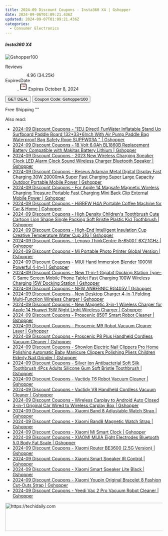 ```yaml
---
title: 2024-09 Discount Coupons - Insta360 X4 | Gshopper
date: 2024-09-06T01:09:21.436Z
updated: 2024-09-07T01:09:21.436Z
categories:
  - Consumer Electronics
---
```



<div class="max-w-4xl mx-auto grid grid-cols-1 lg:max-w-5xl lg:gap-x-20 lg:grid-cols-2">
  <div class="relative p-3 col-start-1 row-start-1 flex flex-col-reverse rounded-lg bg-gradient-to-t from-black/75 via-black/0 sm:bg-none sm:row-start-2 sm:p-0 lg:row-start-1">
    <h5 class="mt-1 text-lg font-semibold text-white sm:text-slate-900 md:text-2xl dark:sm:text-white">Insta360 X4</h5>
  </div>
  
  <div class="col-start-1 col-end-3 row-start-1 grid gap-4 sm:mb-6 sm:grid-cols-4 lg:col-start-2 lg:row-span-6 lg:row-end-6 lg:mb-0 lg:gap-6">
      <img src="&quot;&quot;" onClick="javascript:window.open(decodeURIComponent('%22https%3A%2F%2Fwww.shareasale.com%2Fu.cfm%3Fd%3D1118108%26m%3D97331%26u%3D4338022%22'), '_blank');void(0);" alt="Gshopper100" class="h-60 w-full rounded-lg object-cover sm:col-span-2 sm:h-52 lg:col-span-full" loading="lazy" />
    
  </div>
  <dl class="row-start-2 mt-4 flex items-center text-xs font-medium sm:row-start-3 sm:mt-1 md:mt-2.5 lg:row-start-2">
    <dt class="sr-only">Reviews</dt>
    <dd class="flex items-center text-indigo-600 dark:text-indigo-400">
      <svg width="24" height="24" fill="none" aria-hidden="true" class="mr-1 stroke-current dark:stroke-indigo-500">
        <path d="m12 5 2 5h5l-4 4 2.103 5L12 16l-5.103 3L9 14l-4-4h5l2-5Z" stroke-width="2" stroke-linecap="round" stroke-linejoin="round" />
      </svg>
      <span>4.96 <span class="font-normal text-slate-400">(34.25k)</span></span>
    </dd>
    <dt class="sr-only">ExpiresDate</dt>
    <dd class="flex items-center">
      <svg width="2" height="2" aria-hidden="true" fill="currentColor" class="mx-3 text-slate-300">
        <circle cx="1" cy="1" r="1" />
      </svg>
      <svg width="24" height="24" viewBox="0 0 24 24" fill="none" stroke="currentColor" stroke-width="2">
        <rect x="3" y="3" width="18" height="18" rx="2" fill="#fff" />
        <path d="M6 10L18 10" stroke="red" stroke-width="2" fill="none" />
        <path d="M10 6L10 18" stroke="#fff" stroke-width="2" fill="none" />
      </svg>
      Expires October 8, 2024    </dd>
  </dl>
  <div class="col-start-1 row-start-3 mt-4 self-center sm:col-start-2 sm:row-span-2 sm:row-start-2 sm:mt-0 lg:col-start-1 lg:row-start-3 lg:row-end-4 lg:mt-6">
    <button type="button" onClick="javascript:window.open(decodeURIComponent('%22https%3A%2F%2Fwww.shareasale.com%2Fu.cfm%3Fd%3D1118108%26m%3D97331%26u%3D4338022%22'), '_blank');void(0);" class="rounded-lg bg-red-600 px-3 py-2 text-sm font-medium leading-6 text-white">GET DEAL</button>
    <button type="button" onClick="javascript:window.open(decodeURIComponent('%22https%3A%2F%2Fwww.shareasale.com%2Fu.cfm%3Fd%3D1118108%26m%3D97331%26u%3D4338022%22'), '_blank');void(0);" class="border-dashed border-2 border-indigo-600 bg-green-100 text-sm leading-6 font-medium py-2 px-3 rounded-lg">Coupon Code: Gshopper100</button>
  </div>
  <p class="col-start-1 mt-4 text-sm leading-6 sm:col-span-2 lg:col-span-1 lg:row-start-4 lg:mt-6 dark:text-slate-400">
    Free Shipping 
""  </p>
</div>
<span class="atpl-alsoreadstyle">Also read:</span>
<div><ul>
<li><a href="https://coupons.techidaily.com/coupon-1118565-share-97331-sale/"><u>2024-09 Discount Coupons - "[EU Direct] FunWater Inflatable Stand Up Surfboard Paddle Board 132*33*6Inch With Air Pump Paddle Bag Waterproof Bag Safety Rope SUPFW03A " | Gshopper</u></a></li>
<li><a href="https://coupons.techidaily.com/coupon-1118500-share-97331-sale/"><u>2024-09 Discount Coupons - 18 Volt 6.0Ah BL1860B Replacement Battery Compatible with Makitas Battery Lithium | Gshopper</u></a></li>
<li><a href="https://coupons.techidaily.com/coupon-1118561-share-97331-sale/"><u>2024-09 Discount Coupons - 2023 New Wireless Charging Speaker Clock LED Alarm Clock Sound Wireless Charger Bluetooth Speaker | Gshopper</u></a></li>
<li><a href="https://coupons.techidaily.com/coupon-1118559-share-97331-sale/"><u>2024-09 Discount Coupons - Beseus Adaman Metal Digital Display Fast Charging 30W 20000mA Super Fast Charging Super Large Capacity Outdoor Portable Mobile Power | Gshopper</u></a></li>
<li><a href="https://coupons.techidaily.com/coupon-1118558-share-97331-sale/"><u>2024-09 Discount Coupons - For Apple 14 Magsafe Magnetic Wireless Charging Treasure Portable Fast Charging Mini Back Clip External Mobile Power | Gshopper</u></a></li>
<li><a href="https://coupons.techidaily.com/coupon-1118486-share-97331-sale/"><u>2024-09 Discount Coupons - HiBREW H4A Portable Coffee Machine for Car & Home | Gshopper</u></a></li>
<li><a href="https://coupons.techidaily.com/coupon-1118495-share-97331-sale/"><u>2024-09 Discount Coupons - High Density Children's Toothbrush Cute Cartoon Lion Shape Single Packing Soft Bristle Plastic Kid Toothbrush | Gshopper</u></a></li>
<li><a href="https://coupons.techidaily.com/coupon-1118503-share-97331-sale/"><u>2024-09 Discount Coupons - High-End Intelligent Insulation Cup Creative Temperature Water Cup 316 | Gshopper</u></a></li>
<li><a href="https://coupons.techidaily.com/coupon-1118499-share-97331-sale/"><u>2024-09 Discount Coupons - Lenovo ThinkCentre I5-8500T 6X2.1GHz | Gshopper</u></a></li>
<li><a href="https://coupons.techidaily.com/coupon-1118563-share-97331-sale/"><u>2024-09 Discount Coupons - Mi Portable Photo Printer Global Version | Gshopper</u></a></li>
<li><a href="https://coupons.techidaily.com/coupon-1118506-share-97331-sale/"><u>2024-09 Discount Coupons - MIUI Hand Immersion Blender 1000W Powerful 4-In-1 | Gshopper</u></a></li>
<li><a href="https://coupons.techidaily.com/coupon-1118560-share-97331-sale/"><u>2024-09 Discount Coupons - New 11-in-1 Gigabit Docking Station Type-C Same Screen Mobile Phone Tablet Fast Charging 100W Wireless Charging 15W Docking Station | Gshopper</u></a></li>
<li><a href="https://coupons.techidaily.com/coupon-1118493-share-97331-sale/"><u>2024-09 Discount Coupons - NEW ANBERNIC RG405V | Gshopper</u></a></li>
<li><a href="https://coupons.techidaily.com/coupon-1118504-share-97331-sale/"><u>2024-09 Discount Coupons - New Desktop Charger 4-in-1 Folding Multi-Function Wireless Charger | Gshopper</u></a></li>
<li><a href="https://coupons.techidaily.com/coupon-1118562-share-97331-sale/"><u>2024-09 Discount Coupons - New Magnetic 3-in-1 Wireless Charger for Apple 14 Huawei 15W Night Light Wireless Charger | Gshopper</u></a></li>
<li><a href="https://coupons.techidaily.com/coupon-1118501-share-97331-sale/"><u>2024-09 Discount Coupons - Proscenic 850T Smart Robot Cleaner | Gshopper</u></a></li>
<li><a href="https://coupons.techidaily.com/coupon-1118496-share-97331-sale/"><u>2024-09 Discount Coupons - Proscenic M9 Robot Vacuum Cleaner Laser | Gshopper</u></a></li>
<li><a href="https://coupons.techidaily.com/coupon-1118502-share-97331-sale/"><u>2024-09 Discount Coupons - Proscenic P8 Plus Handheld Cordless Vacuum Cleaner | Gshopper</u></a></li>
<li><a href="https://coupons.techidaily.com/coupon-1118564-share-97331-sale/"><u>2024-09 Discount Coupons - Showlon Electric Nail Clippers Pro Home Polishing Automatic Baby Manicure Clippers Polishing Pliers Children Elderly Nail Grinder | Gshopper</u></a></li>
<li><a href="https://coupons.techidaily.com/coupon-1118494-share-97331-sale/"><u>2024-09 Discount Coupons - Silver Ion Antibacterial Soft Silk Toothbrush 4Pcs Adults Silicone Gum Soft Bristle Toothbrush | Gshopper</u></a></li>
<li><a href="https://coupons.techidaily.com/coupon-1118498-share-97331-sale/"><u>2024-09 Discount Coupons - Vactidy T6 Robot Vacuum Cleaner | Gshopper</u></a></li>
<li><a href="https://coupons.techidaily.com/coupon-1118497-share-97331-sale/"><u>2024-09 Discount Coupons - Vactidy V8 Handheld Cordless Vacuum Cleaner | Gshopper</u></a></li>
<li><a href="https://coupons.techidaily.com/coupon-1118505-share-97331-sale/"><u>2024-09 Discount Coupons - Wireless Carplay to Android Auto Closed 3-in-1 Original Car Wired to Wireless Carplay Box | Gshopper</u></a></li>
<li><a href="https://coupons.techidaily.com/coupon-1118491-share-97331-sale/"><u>2024-09 Discount Coupons - Xiaomi Band 8 Adjustable Watch Strap | Gshopper</u></a></li>
<li><a href="https://coupons.techidaily.com/coupon-1118492-share-97331-sale/"><u>2024-09 Discount Coupons - Xiaomi Band8 Magnetic Watch Strap | Gshopper</u></a></li>
<li><a href="https://coupons.techidaily.com/coupon-1118489-share-97331-sale/"><u>2024-09 Discount Coupons - Xiaomi Mi Smart Clock | Gshopper</u></a></li>
<li><a href="https://coupons.techidaily.com/coupon-1118567-share-97331-sale/"><u>2024-09 Discount Coupons - XIAOMI MIJIA Eight Electrodes Bluetooth 5.0 Body Fat Scale | Gshopper</u></a></li>
<li><a href="https://coupons.techidaily.com/coupon-1118566-share-97331-sale/"><u>2024-09 Discount Coupons - Xiaomi Router BE3600 (2.5G Version) | Gshopper</u></a></li>
<li><a href="https://coupons.techidaily.com/coupon-1118488-share-97331-sale/"><u>2024-09 Discount Coupons - Xiaomi Smart Speaker IR Control | Gshopper</u></a></li>
<li><a href="https://coupons.techidaily.com/coupon-1118487-share-97331-sale/"><u>2024-09 Discount Coupons - Xiaomi Smart Speaker Lite Black | Gshopper</u></a></li>
<li><a href="https://coupons.techidaily.com/coupon-1118490-share-97331-sale/"><u>2024-09 Discount Coupons - Xiaomi Youpin Original Bracelet 8 Fashion Cut-Outs Strap | Gshopper</u></a></li>
<li><a href="https://coupons.techidaily.com/coupon-1118485-share-97331-sale/"><u>2024-09 Discount Coupons - Yeedi Vac 2 Pro Vacuum Robot Cleaner | Gshopper</u></a></li>
</ul></div>

<ins class="adsbygoogle"
      style="display:block"
      data-ad-client="ca-pub-7571918770474297"
      data-ad-slot="8358498916"
      data-ad-format="auto"
      data-full-width-responsive="true"></ins>
<!-- affiliate ads begin -->
<a href="https://smilemakers.pxf.io/c/5597632/2123899/26106" target="_top" id="2123899">
  <img src="//a.impactradius-go.com/display-ad/26106-2123899" border="0" alt="https://techidaily.com" width="728" height="90"/>
</a>
<img height="0" width="0" src="https://smilemakers.pxf.io/i/5597632/2123899/26106" style="position:absolute;visibility:hidden;" border="0" />
<!-- affiliate ads end -->